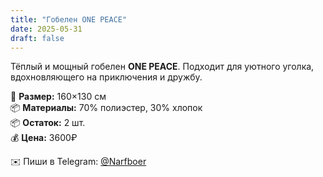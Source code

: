 ```yaml
---
title: "Гобелен ONE PEACE"
date: 2025-05-31
draft: false
---
```


Тёплый и мощный гобелен **ONE PEACE**. Подходит для уютного уголка, вдохновляющего на приключения и дружбу.

🧵 **Размер:** 160×130 см  
📦 **Материалы:** 70% полиэстер, 30% хлопок  
📦 **Остаток:** 2 шт.  
💰 **Цена:** 3600₽  

✉️ Пиши в Telegram: [@Narfboer](https://t.me/Narfboer)
